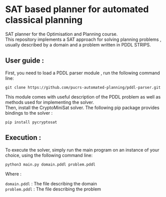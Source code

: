 # SAT based planner for automated classical planning
SAT planner for the Optimisation and Planning course.             
This repository implements a SAT approach for solving planning problems , usually described by a domain and a problem written in PDDL STRIPS.

## User guide :
First, you need to load a PDDL parser module , run the following command line:      

```git clone https://github.com/pucrs-automated-planning/pddl-parser.git```

This module comes with useful description of the PDDL problem as well as methods used for implementing the solver.                      
Then, install the CryptoMiniSat solver. The following pip package provides bindings to the solver :

```pip install pycryptosat```

## Execution :
To execute the solver, simply run the main program on an instance of your choice, using the following command line:

```python3 main.py domain.pddl problem.pddl```

Where :    

```domain.pddl```  : The file describing the domain                         
```problem.pddl```  : The file describing the problem
